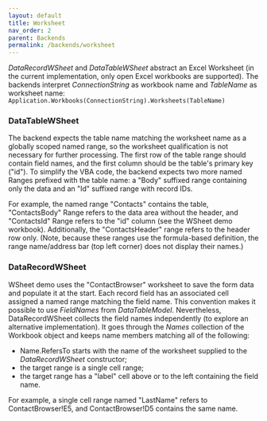 ```yaml
---
layout: default
title: Worksheet
nav_order: 2
parent: Backends
permalink: /backends/worksheet
---
```


*DataRecordWSheet* and *DataTableWSheet* abstract an Excel Worksheet (in the current implementation, only open Excel workbooks are supported).  The backends interpret *ConnectionString* as workbook name and *TableName* as worksheet name: `Application.Workbooks(ConnectionString).Worksheets(TableName)`

### DataTableWSheet

The backend expects the table name matching the worksheet name as a globally scoped named range, so the worksheet qualification is not necessary for further processing. The first row of the table range should contain field names, and the first column should be the table's primary key ("id"). To simplify the VBA code, the backend expects two more named Ranges prefixed with the table name: a "Body" suffixed range containing only the data and an "Id" suffixed range with record IDs. 

For example, the named range "Contacts" contains the table, "ContactsBody" Range refers to the data area without the header, and "ContactsId" Range refers to the "id" column (see the WSheet demo workbook). Additionally, the "ContactsHeader" range refers to the header row only. (Note, because these ranges use the formula-based definition, the range name/address bar (top left corner) does not display their names.)

### DataRecordWSheet

WSheet demo uses the "ContactBrowser" worksheet to save the form data and populate it at the start. Each record field has an associated cell assigned a named range matching the field name. This convention makes it possible to use *FieldNames* from *DataTableModel*. Nevertheless, DataRecordWSheet collects the field names independently (to explore an alternative implementation). It goes through the *Names* collection of the Workbook object and keeps name members matching all of the following:

- Name.RefersTo starts with the name of the worksheet supplied to the *DataRecordWSheet* constructor;
- the target range is a single cell range;
- the target range has a "label" cell above or to the left containing the field name.

For example, a single cell range named "LastName" refers to ContactBrowser!E5, and ContactBrowser!D5 contains the same name.